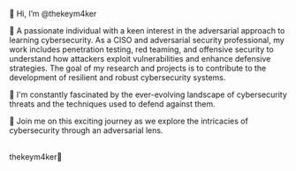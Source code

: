 👋 Hi, I’m @thekeym4ker

👀 A passionate individual with a keen interest in the adversarial approach to learning cybersecurity. As a CISO and adversarial security professional, my work includes penetration testing, red teaming, and offensive security to understand how attackers exploit vulnerabilities and enhance defensive strategies. The goal of my research and projects is to contribute to the development of resilient and robust cybersecurity systems. 

🌱 I'm constantly fascinated by the ever-evolving landscape of cybersecurity threats and the techniques used to defend against them.

💞️ Join me on this exciting journey as we explore the intricacies of cybersecurity through an adversarial lens.


</br>
thekeym4ker🔑 </br>
<!---
thekeym4ker/thekeym4ker is a ✨ special ✨ repository because its `README.md` (this file) appears on your GitHub profile.
You can click the Preview link to take a look at your changes.
--->
